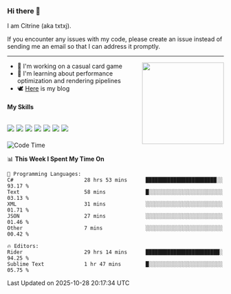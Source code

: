 ### Hi there 👋

I am Citrine (aka txtxj).

If you encounter any issues with my code, please create an issue instead of sending me an email so that I can address it promptly.

---

<img align="right" height="190" src="http://github-profile-summary-cards.vercel.app/api/cards/stats?username=txtxj&theme=vue">

- 🌱 I'm working on a casual card game
- 📖 I'm learning about performance optimization and rendering pipelines
- 🕊️ [Here](https://txtxj.top) is my blog

#### My Skills

![](https://img.shields.io/badge/Unity-000000?logo=unity&logoColor=fff)
![](https://img.shields.io/badge/C%23-239120?logo=csharp&logoColor=fff)
![](https://img.shields.io/badge/Python-3e74a2?logo=python&logoColor=fff)
![](https://img.shields.io/badge/C++-65318e?logo=cplusplus&logoColor=fff)
![](https://img.shields.io/badge/Vue-4FC08D?logo=vuedotjs&logoColor=fff)
![](https://img.shields.io/badge/Blender-f5792a?logo=blender&logoColor=fff)
![](https://img.shields.io/badge/MS%20SQL-cc2927?logo=microsoftsqlserver&logoColor=fff)
---

<!--START_SECTION:waka-->
![Code Time](http://img.shields.io/badge/Code%20Time-3%2C535%20hrs%2040%20mins-blue)

📊 **This Week I Spent My Time On** 

```text
💬 Programming Languages: 
C#                       28 hrs 53 mins      ███████████████████████░░   93.17 % 
Text                     58 mins             █░░░░░░░░░░░░░░░░░░░░░░░░   03.13 % 
XML                      31 mins             ░░░░░░░░░░░░░░░░░░░░░░░░░   01.71 % 
JSON                     27 mins             ░░░░░░░░░░░░░░░░░░░░░░░░░   01.46 % 
Other                    7 mins              ░░░░░░░░░░░░░░░░░░░░░░░░░   00.42 % 

🔥 Editors: 
Rider                    29 hrs 14 mins      ████████████████████████░   94.25 % 
Sublime Text             1 hr 47 mins        █░░░░░░░░░░░░░░░░░░░░░░░░   05.75 % 
```


 Last Updated on 2025-10-28 20:17:34 UTC
<!--END_SECTION:waka-->
